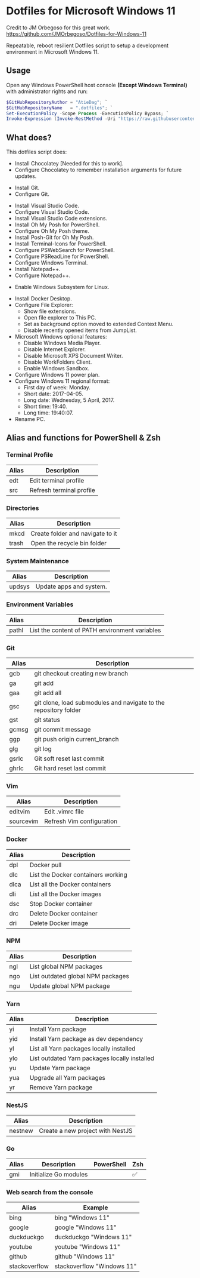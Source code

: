 # Dotfiles for Microsoft Windows 11

Credit to JM Orbegoso for this great work.
https://github.com/JMOrbegoso/Dotfiles-for-Windows-11

Repeatable, reboot resilient Dotfiles script to setup a development environment in Microsoft Windows 11.

## Usage

Open any Windows PowerShell host console **(Except Windows Terminal)** with administrator rights and run:

```Powershell
$GitHubRepositoryAuthor = "AtieDag"; `
$GitHubRepositoryName   = ".dotfiles"; `
Set-ExecutionPolicy -Scope Process -ExecutionPolicy Bypass; `
Invoke-Expression (Invoke-RestMethod -Uri "https://raw.githubusercontent.com/${GitHubRepositoryAuthor}/${GitHubRepositoryName}/master/Windows/Download.ps1");
```

## What does?

This dotfiles script does:

- Install Chocolatey [Needed for this to work].
- Configure Chocolatey to remember installation arguments for future updates.
<!-- - Install Hack Nerd Font. -->
- Install Git.
- Configure Git.
<!-- - Install Vim.
- Install Vim-Plug.
- Install Vim plugins. -->
- Install Visual Studio Code.
- Configure Visual Studio Code.
- Install Visual Studio Code extensions.
- Install Oh My Posh for PowerShell.
- Configure Oh My Posh theme.
- Install Posh-Git for Oh My Posh.
- Install Terminal-Icons for PowerShell.
- Configure PSWebSearch for PowerShell.
- Configure PSReadLine for PowerShell.
- Configure Windows Terminal.
- Install Notepad++.
- Configure Notepad++.
<!-- - Install .NET SDK. -->
- Enable Windows Subsystem for Linux.
<!-- - Install Ubuntu 20.04 LTS in WSL.
  - Install curl.
  - Install Neofetch.
  - Configure Git in Ubuntu.
  - Install Visual Studio Code extensions in Ubuntu.
  - Install Volta in Ubuntu.
    - Install Node.js LTS using Volta in Ubuntu.
    - Install NPM using Volta in Ubuntu.
    - Install Yarn using Volta in Ubuntu.
    - Install TypeScript using Volta in Ubuntu.
    - Install Yarn-Upgrade-All using Volta in Ubuntu.
    - Install NestJS CLI using Volta in Ubuntu.
  - Install Golang in Ubuntu.
  - Install HUGO in Ubuntu.
  - Install Vim in Ubuntu.
  - Install Vim-Plug in Ubuntu.
  - Install Vim plugins in Ubuntu.
  - Install Zsh in Ubuntu.
  - Install Oh My Zsh in Ubuntu.
  - Install Zsh-Autosuggestions for Oh My Zsh in Ubuntu.
  - Configure Oh My Zsh in Ubuntu. -->
- Install Docker Desktop.
- Configure File Explorer:
  - Show file extensions.
  - Open file explorer to This PC.
  - Set as background option moved to extended Context Menu.
  - Disable recently opened items from JumpList.
- Microsoft Windows optional features:
  - Disable Windows Media Player.
  - Disable Internet Explorer.
  - Disable Microsoft XPS Document Writer.
  - Disable WorkFolders Client.
  - Enable Windows Sandbox.
- Configure Windows 11 power plan.
- Configure Windows 11 regional format:
  - First day of week: Monday.
  - Short date: 2017-04-05.
  - Long date: Wednesday, 5 April, 2017.
  - Short time: 19:40.
  - Long time: 19:40:07.
- Rename PC.

## Alias and functions for PowerShell & Zsh

### Terminal Profile

| Alias | Description              
| ----- | ------------------------ 
| edt   | Edit terminal profile    
| src   | Refresh terminal profile 

### Directories

| Alias | Description                      
| ----- | -------------------------------- 
| mkcd  | Create folder and navigate to it 
| trash | Open the recycle bin folder      

### System Maintenance

| Alias  | Description              
| ------ | -----------------------  
| updsys | Update apps and system.  

### Environment Variables

| Alias | Description                                     
| ----- | ----------------------------------------------  
| pathl | List the content of PATH environment variables  

### Git

| Alias | Description                                                      
| ----- | ---------------------------------------------------------------- 
| gcb   | git checkout creating new branch                                 
| ga    | git add                                                          
| gaa   | git add all                                                      
| gsc   | git clone, load submodules and navigate to the repository folder 
| gst   | git status                                                       
| gcmsg | git commit message                                               
| ggp   | git push origin current_branch                                   
| glg   | git log                                                          
| gsrlc | Git soft reset last commit                                       
| ghrlc | Git hard reset last commit                                       

### Vim

| Alias     | Description                
| --------- | -------------------------  
| editvim   | Edit .vimrc file           
| sourcevim | Refresh Vim configuration  

### Docker

| Alias | Description                         
| ----- | ----------------------------------  
| dpl   | Docker pull                         
| dlc   | List the Docker containers working  
| dlca  | List all the Docker containers      
| dli   | List all the Docker images          
| dsc   | Stop Docker container               
| drc   | Delete Docker container             
| dri   | Delete Docker image                 

### NPM

| Alias | Description                        
| ----- | ---------------------------------  
| ngl   | List global NPM packages           
| ngo   | List outdated global NPM packages  
| ngu   | Update global NPM package          

### Yarn

| Alias | Description                                    
| ----- | ---------------------------------------------  
| yi    | Install Yarn package                           
| yid   | Install Yarn package as dev dependency         
| yl    | List all Yarn packages locally installed       
| ylo   | List outdated Yarn packages locally installed  
| yu    | Update Yarn package                            
| yua   | Upgrade all Yarn packages                      
| yr    | Remove Yarn package                            

### NestJS

| Alias   | Description                       
| ------- | --------------------------------  
| nestnew | Create a new project with NestJS  

### Go

| Alias | Description           | PowerShell | Zsh |
| ----- | --------------------- | ---------- | --- |
| gmi   | Initialize Go modules |            | ✅  |

### Web search from the console

| Alias         | Example                     
| ------------- | --------------------------  
| bing          | bing "Windows 11"           
| google        | google "Windows 11"         
| duckduckgo    | duckduckgo "Windows 11"     
| youtube       | youtube "Windows 11"        
| github        | github "Windows 11"         
| stackoverflow | stackoverflow "Windows 11"  
